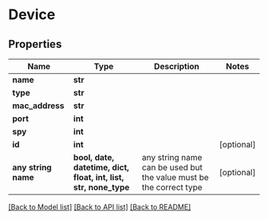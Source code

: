 # Device


## Properties
Name | Type | Description | Notes
------------ | ------------- | ------------- | -------------
**name** | **str** |  | 
**type** | **str** |  | 
**mac_address** | **str** |  | 
**port** | **int** |  | 
**spy** | **int** |  | 
**id** | **int** |  | [optional] 
**any string name** | **bool, date, datetime, dict, float, int, list, str, none_type** | any string name can be used but the value must be the correct type | [optional]

[[Back to Model list]](../README.md#documentation-for-models) [[Back to API list]](../README.md#documentation-for-api-endpoints) [[Back to README]](../README.md)


